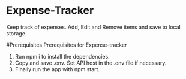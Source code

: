 # Expense-Tracker
Keep track of expenses. Add, Edit and Remove items and save to local storage.

#Prerequisites
Prerequisites for Expense-tracker
1) Run npm i to install the dependencies.
2) Copy and save .env. Set API host in the .env file if necessary.
3) Finally run the app with npm start.

